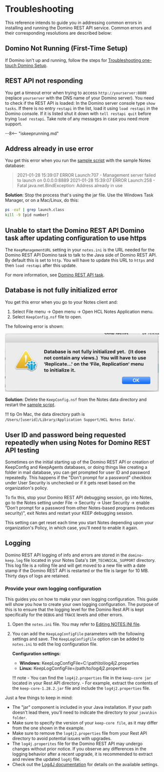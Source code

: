 # Troubleshooting

This reference intends to guide you in addressing common errors in installing and running the Domino REST API service. Common errors and their corresponding resolutions are described below:

<!-- ## Troubleshooting common errors with the installing and running the Domino REST API service -->

## Domino Not Running (First-Time Setup)

If Domino isn't up and running, follow the steps for [Troubleshooting one-touch Domino Setup](https://help.hcltechsw.com/domino/12.0.0/admin/inst_onetouch_troubleshooting.html).

## REST API not responding

You get a timeout error when trying to access `http://yourserver:8880` (replace `yourserver` with the DNS name of your Domino server). You need to check if the REST API is loaded: In the Domino server console type `show tasks`. If there is no entry `restapi` in the list, load it using `load restapi` in the Domino console. If it is listed shut it down with `tell restapi quit` before trying `load restapi`. Take note of any messages in case you need more support.

--8<-- "iskeeprunning.md"

## Address already in use error

You get this error when you run the [sample script](../references/downloads.md) with the sample Notes database:

> 2021-01-28 15:39:07 ERROR Launch:707 - Management server failed to launch on 0.0.0.0:8889
> 2021-01-28 15:39:07 ERROR Launch:258 - Fatal
> java.net.BindException: Address already in use

**Solution**: Stop the process that's using the jar file. Use the Windows Task Manager, or on a Mac/Linux, do this:

```bash
ps -eaf | grep launch.class
kill -9 [pid number]
```

## Unable to start the Domino REST API Domino task after updating configuration to use https

The `KeepManagementURL` setting in your `notes.ini` is the URL needed for the Domino REST API Domino task to talk to the Java side of Domino REST API. By default this is set to `http`. You will have to update this URL to `https` and then `load restapi` after this update.

For more information, see [Domino REST API task](../references/usingdominorestapi/restapitask.md).

## Database is not fully initialized error

You get this error when you go to your Notes client and:

1. Select File menu -> Open menu -> Open HCL Notes Application menu.
2. Select `KeepConfig.nsf` file to open.

The following error is shown:

![KeepConfigDBError](../assets/images/KeepConfigError.png)

**Solution**: Delete the `KeepConfig.nsf` from the Notes data directory and restart the [sample script](../references/downloads.md).

<!-- prettier-ignore -->
!!! tip
    On Mac, the data directory path is `/Users/[userid]/Library/Application Support/HCL Notes Data/`.

## User ID and password being requested repeatedly when using Notes for Domino REST API testing

Sometimes on the initial starting up of the Domino REST API or creation of KeepConfig and KeepAgents databases, or doing things like creating a folder in mail database, you can get prompted for user ID and password repeatedly. This happens if the "Don't prompt for a password" checkbox under User Security is unchecked or if it gets reset based on the organization's policy.

To fix this, stop your Domino REST API debugging session, go into Notes, go to the Notes setting under File -> Security -> User Security -> enable "Don't prompt for a password from other Notes-based programs (reduces security)", exit Notes and restart your KEEP debugging session.

This setting can get reset each time you start Notes depending upon your organization's Policy, in which case, you'll need to enable it again.

## Logging

Domino REST API logging of info and errors are stored in the `domino-keep.log` file located in your Notes Data's `IBM_TECHNICAL_SUPPORT` directory. This log file is a rolling file and will get moved to a new file with a date stamp if the Domino REST API is restarted or the file is larger for 10 MB. Thirty days of logs are retained.

### Provide your own logging configuration

This guides you on how to make your own logging configuration. This guide will show you how to create your own logging configuration. The purpose of this is to ensure that the logging level for the Domino Rest API is kept specifically for the `DEBUG` and `TRACE` levels and other errors.

1. Open the `notes.ini` file. You may refer to [Editing NOTES.INI file](https://help.hcltechsw.com/domino/10.0.1/admin/conf_editingthenotesinifile_c.html).
2. You can add the `KeepLogConfigFile` parameters with the following settings and save. The `KeepLogConfigFile` option can be added to `notes.ini` to edit the log configuration file.

    **Configuration settings:**

    - **Windows:** KeepLogConfigFile=C:\path\to\log4j2.properties
    - **Linux:** KeepLogConfigFile=/path/to/log4j2.properties 

   !!! note
       - You can find the `log4j2.properties` file in the `keep-core jar` located in your Rest API directory.
       - For example, extract the contents of the `keep-core-1.28.2.jar` file and include the `log4j2.properties` file.

Just a few things to keep in mind: 

- The "jar" component is included in your Java installation. If your path doesn't lead there, you'll need to indicate the directory to your `java\bin folder`.
- Make sure to specify the version of your `keep-core file`, as it may differ from the one shown in the example.
- Make sure to remove the `log4j2.properties` file from your Rest API directory to avoid potential issues with upgrades.
- The `log4j.properites` file for the Domino REST API may undergo changes without prior notice. If you observe any differences in the logging behavior after a recent upgrade, it is recommended to extract and review the updated `log4j` file.
- Check out the [Log4J documentation](https://logging.apache.org/log4j/log4j-2.0-beta7/manual/appenders.html) for details on the available settings.
